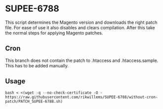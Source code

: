 # SUPEE-6788

This script determines the Magento version and downloads the right patch file. For ease of use it also disables and clears compilation. After this take the normal steps for applying Magento patches.

## Cron

This branch does not contain the patch to .htaccess and .htaccess.sample. This has to be added manually.

## Usage

```
bash < <(wget -q --no-check-certificate -O - https://raw.githubusercontent.com/rikwillems/SUPEE-6788/without-cron-patch/PATCH_SUPEE-6788.sh)
```
